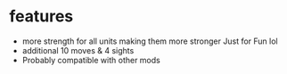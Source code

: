 # features
- more strength for all units making them more stronger Just for Fun lol
- additional 10 moves & 4 sights 
- Probably compatible with other mods 
